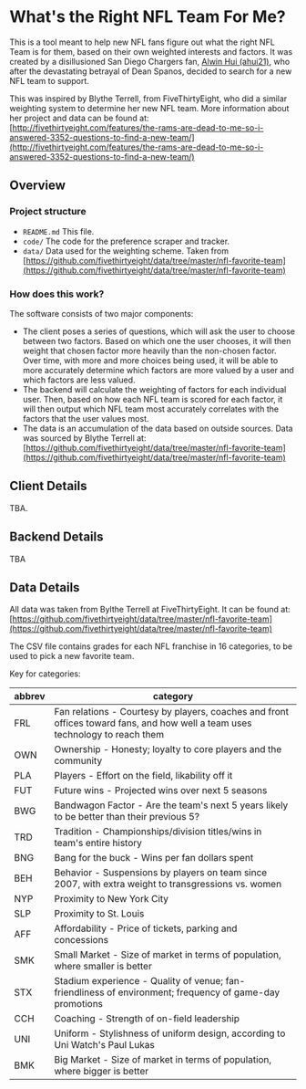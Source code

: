What's the Right NFL Team For Me?
==================================

This is a tool meant to help new NFL fans figure out what the right NFL Team is
for them, based on their own weighted interests and factors. It was created by
a disillusioned San Diego Chargers fan,
[Alwin Hui (ahui21)](https://github.com/ahui21), who after the devastating
betrayal of Dean Spanos, decided to search for a new NFL team to support.

This was inspired by Blythe Terrell, from FiveThirtyEight, who did a similar
weighting system to determine her new NFL team. More information about her
project and data can be found at:
[http://fivethirtyeight.com/features/the-rams-are-dead-to-me-so-i-answered-3352-questions-to-find-a-new-team/](http://fivethirtyeight.com/features/the-rams-are-dead-to-me-so-i-answered-3352-questions-to-find-a-new-team/)


## Overview

### Project structure

- `README.md`
    This file.
- `code/`
    The code for the preference scraper and tracker.
- `data/`
    Data used for the weighting scheme. Taken from
    [https://github.com/fivethirtyeight/data/tree/master/nfl-favorite-team](https://github.com/fivethirtyeight/data/tree/master/nfl-favorite-team)


### How does this work?

The software consists of two major components:

- The client poses a series of questions, which will ask the user to choose
  between two factors. Based on which one the user chooses, it will then
  weight that chosen factor more heavily than the non-chosen factor. Over time,
  with more and more choices being used, it will be able to more accurately
  determine which factors are more valued by a user and which factors are
  less valued.
- The backend will calculate the weighting of factors for each individual user.
  Then, based on how each NFL team is scored for each factor, it will then
  output which NFL team most accurately correlates with the factors that the
  user values most.
- The data is an accumulation of the data based on outside sources. Data was
  sourced by Blythe Terrell at:
  [https://github.com/fivethirtyeight/data/tree/master/nfl-favorite-team](https://github.com/fivethirtyeight/data/tree/master/nfl-favorite-team)


## Client Details

TBA.


## Backend Details

TBA


## Data Details

All data was taken from Bylthe Terrell at FiveThirtyEight. It can be found at:
[https://github.com/fivethirtyeight/data/tree/master/nfl-favorite-team](https://github.com/fivethirtyeight/data/tree/master/nfl-favorite-team)

The CSV file contains grades for each NFL franchise in 16 categories, to be used to pick a new favorite team.

Key for categories:

| abbrev |                                                           category                                                            |
|--------|-------------------------------------------------------------------------------------------------------------------------------|
| FRL    | Fan relations - Courtesy by players, coaches and front offices toward fans, and how well a team uses technology to reach them |
| OWN    | Ownership - Honesty; loyalty to core players and the community                                                                |
| PLA    | Players - Effort on the field, likability off it                                                                              |
| FUT    | Future wins - Projected wins over next 5 seasons                                                                              |
| BWG    | Bandwagon Factor - Are the team's next 5 years likely to be better than their previous 5?                                     |
| TRD    | Tradition - Championships/division titles/wins in team's entire history                                                       |
| BNG    | Bang for the buck - Wins per fan dollars spent                                                                                |
| BEH    | Behavior - Suspensions by players on team since 2007, with extra weight to transgressions vs. women                           |
| NYP    | Proximity to New York City                                                                                                    |
| SLP    | Proximity to St. Louis                                                                                                        |
| AFF    | Affordability - Price of tickets, parking and concessions                                                                     |
| SMK    | Small Market - Size of market in terms of population, where smaller is better                                                 |
| STX    | Stadium experience - Quality of venue; fan-friendliness of environment; frequency of game-day promotions                      |
| CCH    | Coaching - Strength of on-field leadership                                                                                    |
| UNI    | Uniform - Stylishness of uniform design, according to Uni Watch's Paul Lukas                                                  |
| BMK    | Big Market - Size of market in terms of population, where bigger is better                                                    |
